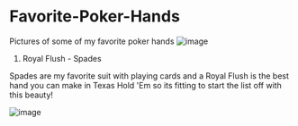 # Favorite-Poker-Hands
Pictures of some of my favorite poker hands
![image](https://user-images.githubusercontent.com/80117777/110666695-8ec12700-8197-11eb-9785-4d8553dbb7f2.png)


1) Royal Flush - Spades

Spades are my favorite suit with playing cards and a Royal Flush is the best hand you can make in Texas Hold 'Em so its fitting to start the list off with this beauty!

![image](https://user-images.githubusercontent.com/80117777/110667307-1eff6c00-8198-11eb-8195-9e1de23941fa.png)

